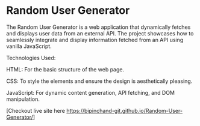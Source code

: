# Random User Generator

The Random User Generator is a web application that dynamically fetches and displays user data from an external API. The project showcases how to seamlessly integrate and display information fetched from an API using vanilla JavaScript.

Technologies Used:

HTML: For the basic structure of the web page.

CSS: To style the elements and ensure the design is aesthetically pleasing.

JavaScript: For dynamic content generation, API fetching, and DOM manipulation.

[Checkout live site here https://bipinchand-git.github.io/Random-User-Generator/]
